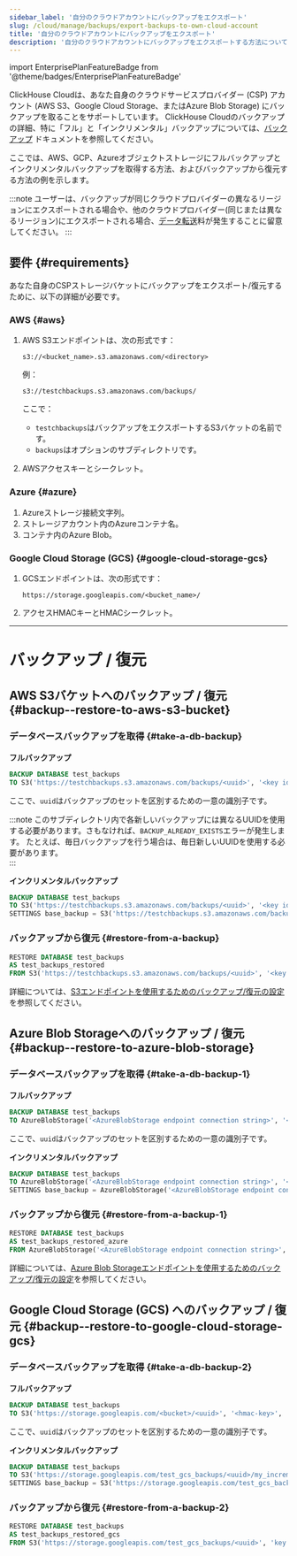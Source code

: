 ```yaml
---
sidebar_label: '自分のクラウドアカウントにバックアップをエクスポート'
slug: /cloud/manage/backups/export-backups-to-own-cloud-account
title: '自分のクラウドアカウントにバックアップをエクスポート'
description: '自分のクラウドアカウントにバックアップをエクスポートする方法について説明します'
---
```


import EnterprisePlanFeatureBadge from '@theme/badges/EnterprisePlanFeatureBadge'

<EnterprisePlanFeatureBadge/>

ClickHouse Cloudは、あなた自身のクラウドサービスプロバイダー (CSP) アカウント (AWS S3、Google Cloud Storage、またはAzure Blob Storage) にバックアップを取ることをサポートしています。
ClickHouse Cloudのバックアップの詳細、特に「フル」と「インクリメンタル」バックアップについては、[バックアップ](overview.md) ドキュメントを参照してください。

ここでは、AWS、GCP、Azureオブジェクトストレージにフルバックアップとインクリメンタルバックアップを取得する方法、およびバックアップから復元する方法の例を示します。

:::note
ユーザーは、バックアップが同じクラウドプロバイダーの異なるリージョンにエクスポートされる場合や、他のクラウドプロバイダー(同じまたは異なるリージョン)にエクスポートされる場合、[データ転送](../network-data-transfer.mdx)料が発生することに留意してください。
:::

## 要件 {#requirements}

あなた自身のCSPストレージバケットにバックアップをエクスポート/復元するために、以下の詳細が必要です。

### AWS {#aws}

1. AWS S3エンドポイントは、次の形式です：

    ```text
    s3://<bucket_name>.s3.amazonaws.com/<directory>
    ```

    例：
    ```text
    s3://testchbackups.s3.amazonaws.com/backups/
    ```
    ここで：
   - `testchbackups`はバックアップをエクスポートするS3バケットの名前です。
   - `backups`はオプションのサブディレクトリです。

2. AWSアクセスキーとシークレット。

### Azure {#azure}

1. Azureストレージ接続文字列。
2. ストレージアカウント内のAzureコンテナ名。
3. コンテナ内のAzure Blob。

### Google Cloud Storage (GCS) {#google-cloud-storage-gcs}

1. GCSエンドポイントは、次の形式です：

    ```text
    https://storage.googleapis.com/<bucket_name>/
    ```
2. アクセスHMACキーとHMACシークレット。

<hr/>

# バックアップ / 復元

## AWS S3バケットへのバックアップ / 復元 {#backup--restore-to-aws-s3-bucket}

### データベースバックアップを取得 {#take-a-db-backup}

**フルバックアップ**

```sql
BACKUP DATABASE test_backups 
TO S3('https://testchbackups.s3.amazonaws.com/backups/<uuid>', '<key id>', '<key secret>')
```

ここで、`uuid`はバックアップのセットを区別するための一意の識別子です。

:::note
このサブディレクトリ内で各新しいバックアップには異なるUUIDを使用する必要があります。さもなければ、`BACKUP_ALREADY_EXISTS`エラーが発生します。
たとえば、毎日バックアップを行う場合は、毎日新しいUUIDを使用する必要があります。  
:::

**インクリメンタルバックアップ**

```sql
BACKUP DATABASE test_backups 
TO S3('https://testchbackups.s3.amazonaws.com/backups/<uuid>', '<key id>', '<key secret>') 
SETTINGS base_backup = S3('https://testchbackups.s3.amazonaws.com/backups/<base-backup-uuid>', '<key id>', '<key secret>')
```

### バックアップから復元 {#restore-from-a-backup}

```sql
RESTORE DATABASE test_backups 
AS test_backups_restored 
FROM S3('https://testchbackups.s3.amazonaws.com/backups/<uuid>', '<key id>', '<key secret>')
```

詳細については、[S3エンドポイントを使用するためのバックアップ/復元の設定](/operations/backup#configuring-backuprestore-to-use-an-s3-endpoint)を参照してください。

## Azure Blob Storageへのバックアップ / 復元 {#backup--restore-to-azure-blob-storage}

### データベースバックアップを取得 {#take-a-db-backup-1}

**フルバックアップ**

```sql
BACKUP DATABASE test_backups 
TO AzureBlobStorage('<AzureBlobStorage endpoint connection string>', '<container>', '<blob>/<uuid>');
```

ここで、`uuid`はバックアップのセットを区別するための一意の識別子です。

**インクリメンタルバックアップ**

```sql
BACKUP DATABASE test_backups 
TO AzureBlobStorage('<AzureBlobStorage endpoint connection string>', '<container>', '<blob>/<uuid>/my_incremental') 
SETTINGS base_backup = AzureBlobStorage('<AzureBlobStorage endpoint connection string>', '<container>', '<blob>/<uuid>')
```

### バックアップから復元 {#restore-from-a-backup-1}

```sql
RESTORE DATABASE test_backups 
AS test_backups_restored_azure 
FROM AzureBlobStorage('<AzureBlobStorage endpoint connection string>', '<container>', '<blob>/<uuid>')
```

詳細については、[Azure Blob Storageエンドポイントを使用するためのバックアップ/復元の設定](/operations/backup#configuring-backuprestore-to-use-an-azureblobstorage-endpoint)を参照してください。

## Google Cloud Storage (GCS) へのバックアップ / 復元 {#backup--restore-to-google-cloud-storage-gcs}

### データベースバックアップを取得 {#take-a-db-backup-2}

**フルバックアップ**

```sql
BACKUP DATABASE test_backups 
TO S3('https://storage.googleapis.com/<bucket>/<uuid>', '<hmac-key>', '<hmac-secret>')
```
ここで、`uuid`はバックアップのセットを区別するための一意の識別子です。

**インクリメンタルバックアップ**

```sql
BACKUP DATABASE test_backups 
TO S3('https://storage.googleapis.com/test_gcs_backups/<uuid>/my_incremental', 'key', 'secret')
SETTINGS base_backup = S3('https://storage.googleapis.com/test_gcs_backups/<uuid>', 'key', 'secret')
```

### バックアップから復元 {#restore-from-a-backup-2}

```sql
RESTORE DATABASE test_backups 
AS test_backups_restored_gcs 
FROM S3('https://storage.googleapis.com/test_gcs_backups/<uuid>', 'key', 'secret')
```
